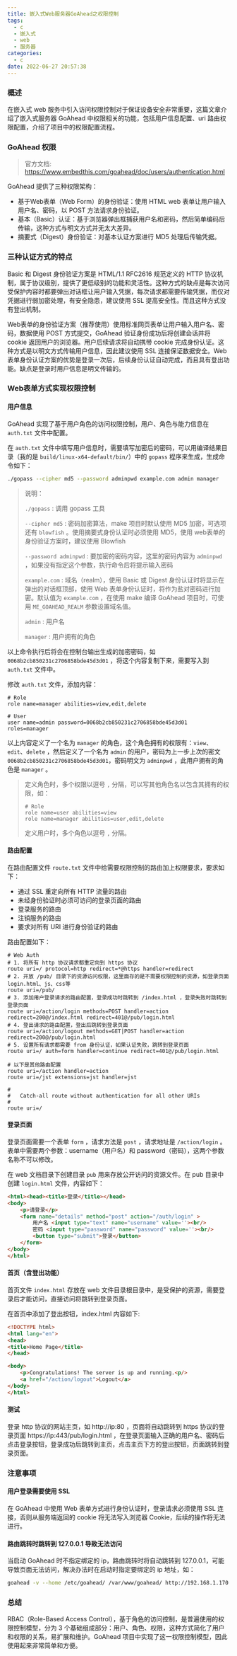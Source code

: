 ```yaml
---
title: 嵌入式Web服务器GoAhead之权限控制
tags:
  - c
  - 嵌入式
  - web
  - 服务器
categories:
  - c
date: 2022-06-27 20:57:38
---
```


### 概述

在嵌入式 web 服务中引入访问权限控制对于保证设备安全非常重要，这篇文章介绍了嵌入式服务器 GoAhead 中权限相关的功能，包括用户信息配置、uri 路由权限配置，介绍了项目中的权限配置流程。



### GoAhead 权限

> 官方文档: <https://www.embedthis.com/goahead/doc/users/authentication.html> 

GoAhead 提供了三种权限架构：

- 基于Web表单（Web Form）的身份验证：使用 HTML web 表单让用户输入用户名、密码，以 POST 方法请求身份验证。
- 基本（Basic）认证：基于浏览器弹出框捕获用户名和密码，然后简单编码后传输，这种方式与明文方式并无太大差异。
- 摘要式（Digest）身份验证：对基本认证方案进行 MD5 处理后传输凭据。

<!-- more -->



### 三种认证方式的特点

Basic 和 Digest 身份验证方案是 HTML/1.1 RFC2616 规范定义的 HTTP 协议机制，属于协议级别，提供了更低级别的功能和灵活性。这种方式的缺点是每次访问受保护内容时都要弹出对话框让用户输入凭据，每次请求都需要传输凭据，而仅对凭据进行弱加密处理，有安全隐患，建议使用 SSL 提高安全性。而且这种方式没有登出机制。

Web表单的身份验证方案（推荐使用）使用标准网页表单让用户输入用户名、密码，数据使用 POST 方式提交，GoAhead 验证身份成功后将创建会话并将 cookie 返回用户的浏览器。用户后续请求将自动携带 cookie 完成身份认证。这种方式是以明文方式传输用户信息，因此建议使用 SSL 连接保证数据安全。Web表单身份认证方案的优势是登录一次后，后续身份认证自动完成，而且具有登出功能。缺点是登录时用户信息是明文传输的。



### Web表单方式实现权限控制

#### 用户信息

GoAhead 实现了基于用户角色的访问权限控制，用户、角色与能力信息在 `auth.txt` 文件中配置。

在 `auth.txt` 文件中填写用户信息时，需要填写加密后的密码，可以用编译结果目录（我的是 `build/linux-x64-default/bin/`）中的 `gopass` 程序来生成，生成命令如下：

```bash
./gopass --cipher md5 --password adminpwd example.com admin manager
```

> 说明：
>
> `./gopass` : 调用 gopass 工具
>
> `--cipher md5` : 密码加密算法，make 项目时默认使用 MD5 加密，可选项还有 `blowfish` 。使用摘要式身份认证时必须使用 MD5，使用 web表单的身份验证方案时，建议使用 Blowfish
>
> `--password adminpwd` : 要加密的密码内容，这里的密码内容为 `adminpwd` ，如果没有指定这个参数，执行命令后将提示输入密码
>
> `example.com` : 域名（realm），使用 Basic 或 Digest 身份认证时将显示在弹出的对话框顶部，使用 Web 表单身份认证时，将作为盐对密码进行加密。默认值为 `example.com` ，在使用 make 编译 GoAhead 项目时，可使用 `ME_GOAHEAD_REALM` 参数设置域名值。
>
> `admin` : 用户名
>
> `manager` : 用户拥有的角色

以上命令执行后将会在控制台输出生成的加密密码，如 `0068b2cb850231c2706858bde45d3d01` ，将这个内容复制下来，需要写入到 `auth.txt` 文件中。

修改 `auth.txt` 文件，添加内容：

```
# Role
role name=manager abilities=view,edit,delete

# User
user name=admin password=0068b2cb850231c2706858bde45d3d01 roles=manager
```

以上内容定义了一个名为 `manager` 的角色，这个角色拥有的权限有：`view`、`edit`、`delete` ，然后定义了一个名为 `admin` 的用户，密码为上一步上次的密文 `0068b2cb850231c2706858bde45d3d01`，密码明文为 `adminpwd` ，此用户拥有的角色是 `manager` 。

> 定义角色时，多个权限以逗号 `,` 分隔，可以写其他角色名以包含其拥有的权限，如：
>
> ```
> # Role
> role name=user abilities=view
> role name=manager abilities=user,edit,delete
> ```
>
> 定义用户时，多个角色以逗号 `,` 分隔。



#### 路由配置

在路由配置文件 `route.txt` 文件中给需要权限控制的路由加上权限要求，要求如下：

- 通过 SSL 重定向所有 HTTP 流量的路由
- 未经身份验证时必须可访问的登录页面的路由
- 登录服务的路由
- 注销服务的路由
- 要求对所有 URI 进行身份验证的路由

路由配置如下：

```
# Web Auth
# 1. 将所有 http 协议请求都重定向到 https 协议
route uri=/ protocol=http redirect=*@https handler=redirect
# 2. 开放 /pub/ 目录下的资源访问权限，这里面存的是不需要权限控制的资源，如登录页面 login.html、js、css等
route uri=/pub/
# 3. 添加用户登录请求的路由配置，登录成功时跳转到 /index.html ，登录失败时跳转到登录页面
route uri=/action/login methods=POST handler=action redirect=200@/index.html redirect=401@/pub/login.html
# 4. 登出请求的路由配置，登出后跳转到登录页面
route uri=/action/logout methods=GET|POST handler=action redirect=200@/pub/login.html
# 5. 设置所有请求都需要 from 身份认证，如果认证失败，跳转到登录页面
route uri=/ auth=form handler=continue redirect=401@/pub/login.html

# 以下是其他路由配置
route uri=/action handler=action
route uri=/jst extensions=jst handler=jst

#
#   Catch-all route without authentication for all other URIs
#
route uri=/
```



#### 登录页面

登录页面需要一个表单 `form` ，请求方法是 `post` ，请求地址是 `/action/login` 。表单中需要两个参数：username（用户名）和 password（密码），这两个参数名称不可以修改。

在 web 文档目录下创建目录 `pub` 用来存放公开访问的资源文件。在 pub 目录中创建 `login.html` 文件，内容如下：

```html
<html><head><title>登录</title></head>
<body>
    <p>请登录</p>
    <form name="details" method="post" action="/auth/login" >
        用户名 <input type="text" name="username" value=''><br/>
        密码 <input type="password" name="password" value=''><br/>
        <button type="submit">登录</button>
    </form>
</body>
</html>
```



#### 首页（含登出功能）

首页文件 `index.html` 存放在 web 文件目录根目录中，是受保护的资源，需要登录后才能访问，直接访问将跳转到登录页面。

在首页中添加了登出按钮，index.html 内容如下:

```html
<!DOCTYPE html>
<html lang="en">
<head>
<title>Home Page</title>
</head>

<body>
    <p>Congratulations! The server is up and running.<p/>
    <a href="/action/logout">Logout</a>
</body>
</html>

```



#### 测试

登录 http 协议的网站主页，如 http://ip:80 ，页面将自动跳转到 https 协议的登录页面 https://ip:443/pub/login.html ，在登录页面输入正确的用户名、密码后点击登录按钮，登录成功后跳转到主页，点击主页下方的登出按钮，页面跳转到登录页面。



### 注意事项

#### 用户登录需要使用 SSL

在 GoAhead 中使用 Web 表单方式进行身份认证时，登录请求必须使用 SSL 连接，否则从服务端返回的 cookie 将无法写入浏览器 Cookie，后续的操作将无法进行。



#### 路由跳转时跳转到 127.0.0.1 导致无法访问

当启动 GoAhead 时不指定绑定的 ip，路由跳转时将自动跳转到 127.0.0.1，可能导致页面无法访问，解决办法时在启动时指定要绑定的 ip 地址，如：

```bash
goahead -v --home /etc/goahead/ /var/www/goahead/ http://192.168.1.170:80 https://192.168.1.170:443
```



### 总结

RBAC（Role-Based Access Control），基于角色的访问控制，是普遍使用的权限控制模型，分为 3 个基础组成部分：用户、角色、权限，这种方式简化了用户和权限的关系，易扩展和维护。GoAhead 项目中实现了这一权限控制模型，因此使用起来非常简单和方便。
